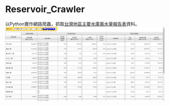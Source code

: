 # Reservoir_Crawler
以Python實作網路爬蟲，抓取[台灣地區主要水庫蓄水量報告表](https://fhy.wra.gov.tw/ReservoirPage_2011/StorageCapacity.aspx)資料。
![alt 文字](https://github.com/w2051200021/Reservoir_Crawler/blob/main/description/figure_1.PNG "網站示意圖")

